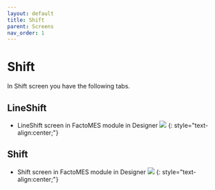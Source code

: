 ```yaml
---
layout: default
title: Shift
parent: Screens
nav_order: 1
---
```

# Shift

In Shift screen you have the following tabs.

## LineShift
* LineShift screen in FactoMES module in Designer
 ![](../../../assets/images/screens/lineshift.png) 
 {: style="text-align:center;"}

## Shift
* Shift screen in FactoMES module in Designer
 ![](../../../assets/images/screens/shift.png)
 {: style="text-align:center;"}